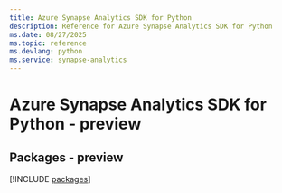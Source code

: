 ```yaml
---
title: Azure Synapse Analytics SDK for Python
description: Reference for Azure Synapse Analytics SDK for Python
ms.date: 08/27/2025
ms.topic: reference
ms.devlang: python
ms.service: synapse-analytics
---
```

# Azure Synapse Analytics SDK for Python - preview
## Packages - preview
[!INCLUDE [packages](synapse-analytics-index.md)]